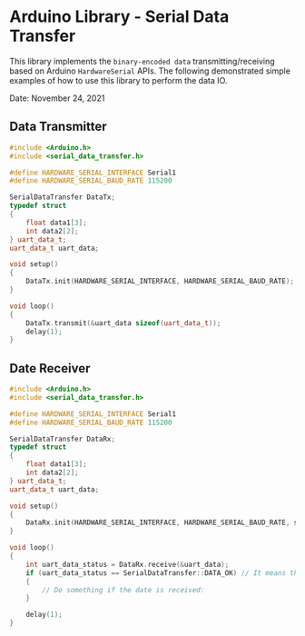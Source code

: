 # Arduino Library - Serial Data Transfer

This library implements the `binary-encoded data` transmitting/receiving based on Arduino `HardwareSerial` APIs. The following demonstrated simple examples of how to use this library to perform the data IO.

Date: November 24, 2021

## Data Transmitter

```cpp
#include <Arduino.h>
#include <serial_data_transfer.h>

#define HARDWARE_SERIAL_INTERFACE Serial1
#define HARDWARE_SERIAL_BAUD_RATE 115200

SerialDataTransfer DataTx;
typedef struct
{
    float data1[3];
    int data2[2];
} uart_data_t;
uart_data_t uart_data;

void setup()
{
    DataTx.init(HARDWARE_SERIAL_INTERFACE, HARDWARE_SERIAL_BAUD_RATE);
}

void loop()
{
    DataTx.transmit(&uart_data sizeof(uart_data_t));
    delay(1);
}
```

## Date Receiver

```cpp
#include <Arduino.h>
#include <serial_data_transfer.h>

#define HARDWARE_SERIAL_INTERFACE Serial1
#define HARDWARE_SERIAL_BAUD_RATE 115200

SerialDataTransfer DataRx;
typedef struct
{
    float data1[3];
    int data2[2];
} uart_data_t;
uart_data_t uart_data;

void setup()
{
    DataRx.init(HARDWARE_SERIAL_INTERFACE, HARDWARE_SERIAL_BAUD_RATE, sizeof(uart_data_t));
}

void loop()
{
    int uart_data_status = DataRx.receive(&uart_data);
    if (uart_data_status == SerialDataTransfer::DATA_OK) // It means the process of binary decoding is successful.
    {
        // Do something if the date is received:
    }

    delay(1);
}
```
